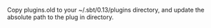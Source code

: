 Copy plugins.old to your ~/.sbt/0.13/plugins directory, and update the absolute path to the plug in directory.
